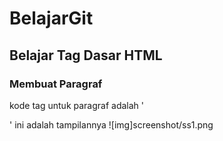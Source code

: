 # BelajarGit
## Belajar Tag Dasar HTML

### Membuat Paragraf
kode tag untuk paragraf adalah '<p>'
ini adalah tampilannya
![img]screenshot/ss1.png